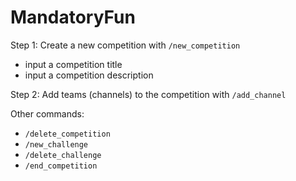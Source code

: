 # MandatoryFun

Step 1: Create a new competition with `/new_competition` 
- input a competition title
- input a competition description

Step 2: Add teams (channels) to the competition with `/add_channel` 
    

Other commands:
- `/delete_competition`
- `/new_challenge`
- `/delete_challenge`
- `/end_competition`

